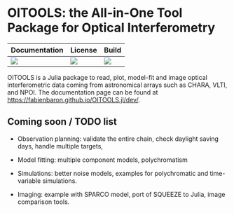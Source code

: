 # OITOOLS: the All-in-One Tool Package for Optical Interferometry

| **Documentation**               | **License**                     |**Build**                      |
|:--------------------------------|:--------------------------------|:------------------------------|
| [![][doc-dev-img]][doc-dev-url] | [![][license-img]][license-url] | [![][travis-img]][travis-url] |

OITOOLS is a Julia package to read, plot, model-fit and image optical interferometric data coming from astronomical arrays such as CHARA, VLTI, and NPOI. The documentation page can be found at https://fabienbaron.github.io/OITOOLS.jl/dev/.

[doc-dev-img]: https://img.shields.io/badge/docs-dev-blue.svg
[doc-dev-url]: https://fabienbaron.github.io/OITOOLS.jl/dev

[license-url]: ./LICENSE.md
[license-img]: http://img.shields.io/badge/license-GPL3-brightgreen.svg?style=flat

[travis-img]: https://travis-ci.com/fabienbaron/OITOOLS.jl.svg?branch=master
[travis-url]: https://travis-ci.com/fabienbaron/OITOOLS.jl

## Coming soon / TODO list

- Observation planning: validate the entire chain, check daylight saving days, handle multiple targets,

- Model fitting: multiple component models, polychromatism

- Simulations: better noise models, examples for polychromatic and time-variable simulations.

- Imaging: example with SPARCO model, port of SQUEEZE to Julia, image comparison tools.
